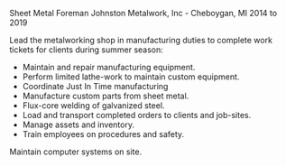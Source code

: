 Sheet Metal Foreman
Johnston Metalwork, Inc - Cheboygan, MI
2014 to 2019

Lead the metalworking shop in manufacturing duties to complete work tickets for clients during summer season:
 - Maintain and repair manufacturing equipment.
 - Perform limited lathe-work to maintain custom equipment.
 - Coordinate Just In Time manufacturing
 - Manufacture custom parts from sheet metal.
 - Flux-core welding of galvanized steel.
 - Load and transport completed orders to clients and job-sites.
 - Manage assets and inventory.
 - Train employees on procedures and safety.


Maintain computer systems on site.
